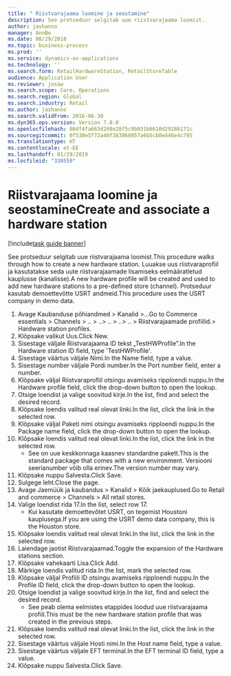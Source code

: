 ```yaml
---
title: " Riistvarajaama loomine ja seostamine"
description: See protseduur selgitab uue riistvarajaama loomist.
author: jashanno
manager: AnnBe
ms.date: 08/29/2018
ms.topic: business-process
ms.prod: ''
ms.service: dynamics-ax-applications
ms.technology: ''
ms.search.form: RetailHardwareStation, RetailStoreTable
audience: Application User
ms.reviewer: josaw
ms.search.scope: Core, Operations
ms.search.region: Global
ms.search.industry: Retail
ms.author: jashanno
ms.search.validFrom: 2016-06-30
ms.dyn365.ops.version: Version 7.0.0
ms.openlocfilehash: 80df4fa663d208e28f5c9b031b6610d29286171c
ms.sourcegitcommit: 0f530e5f72a40f383868957a6b5cb0e446e4c795
ms.translationtype: HT
ms.contentlocale: et-EE
ms.lasthandoff: 01/29/2019
ms.locfileid: "330559"
---
```

# <a name="create-and-associate-a-hardware-station"></a><span data-ttu-id="d60ad-103"> Riistvarajaama loomine ja seostamine</span><span class="sxs-lookup"><span data-stu-id="d60ad-103">Create and associate a hardware station</span></span>

[!include[task guide banner](../includes/task-guide-banner.md)]

<span data-ttu-id="d60ad-104">See protseduur selgitab uue riistvarajaama loomist.</span><span class="sxs-lookup"><span data-stu-id="d60ad-104">This procedure walks through how to create a new hardware station.</span></span> <span data-ttu-id="d60ad-105">Luuakse uus riistvaraprofiil ja kasutatakse seda uute riistvarajaamade lisamiseks eelmääratletud kauplusse (kanalisse).</span><span class="sxs-lookup"><span data-stu-id="d60ad-105">A new hardware profile will be created and used to add new hardware stations to a pre-defined store (channel).</span></span> <span data-ttu-id="d60ad-106">Protseduur kasutab demoettevõtte USRT andmeid.</span><span class="sxs-lookup"><span data-stu-id="d60ad-106">This procedure uses the USRT company in demo data.</span></span>

1. <span data-ttu-id="d60ad-107">Avage Kaubanduse põhiandmed > Kanalid >...</span><span class="sxs-lookup"><span data-stu-id="d60ad-107">Go to Commerce essentials > Channels > ..</span></span> <span data-ttu-id="d60ad-108">> ..</span><span class="sxs-lookup"><span data-stu-id="d60ad-108">> ..</span></span> <span data-ttu-id="d60ad-109">> ..</span><span class="sxs-lookup"><span data-stu-id="d60ad-109">> ..</span></span> <span data-ttu-id="d60ad-110">> Riistvarajaamade profiilid.</span><span class="sxs-lookup"><span data-stu-id="d60ad-110">> Hardware station profiles.</span></span>
2. <span data-ttu-id="d60ad-111">Klõpsake valikut Uus.</span><span class="sxs-lookup"><span data-stu-id="d60ad-111">Click New.</span></span>
3. <span data-ttu-id="d60ad-112">Sisestage väljale Riistvarajaama ID tekst „TestHWProfile”.</span><span class="sxs-lookup"><span data-stu-id="d60ad-112">In the Hardware station ID field, type 'TestHWProfile'.</span></span>
4. <span data-ttu-id="d60ad-113">Sisestage väärtus väljale Nimi.</span><span class="sxs-lookup"><span data-stu-id="d60ad-113">In the Name field, type a value.</span></span>
5. <span data-ttu-id="d60ad-114">Sisestage number väljale Pordi number.</span><span class="sxs-lookup"><span data-stu-id="d60ad-114">In the Port number field, enter a number.</span></span>
6. <span data-ttu-id="d60ad-115">Klõpsake väljal Riistvaraprofiil otsingu avamiseks ripploendi nuppu.</span><span class="sxs-lookup"><span data-stu-id="d60ad-115">In the Hardware profile field, click the drop-down button to open the lookup.</span></span>
7. <span data-ttu-id="d60ad-116">Otsige loendist ja valige soovitud kirje.</span><span class="sxs-lookup"><span data-stu-id="d60ad-116">In the list, find and select the desired record.</span></span>
8. <span data-ttu-id="d60ad-117">Klõpsake loendis valitud real olevat linki.</span><span class="sxs-lookup"><span data-stu-id="d60ad-117">In the list, click the link in the selected row.</span></span>
9. <span data-ttu-id="d60ad-118">Klõpsake väljal Paketi nimi otsingu avamiseks ripploendi nuppu.</span><span class="sxs-lookup"><span data-stu-id="d60ad-118">In the Package name field, click the drop-down button to open the lookup.</span></span>
10. <span data-ttu-id="d60ad-119">Klõpsake loendis valitud real olevat linki.</span><span class="sxs-lookup"><span data-stu-id="d60ad-119">In the list, click the link in the selected row.</span></span>
    * <span data-ttu-id="d60ad-120">See on uue keskkonnaga kaasnev standardne pakett.</span><span class="sxs-lookup"><span data-stu-id="d60ad-120">This is the standard package that comes with a new environment.</span></span> <span data-ttu-id="d60ad-121">Versiooni seerianumber võib olla erinev.</span><span class="sxs-lookup"><span data-stu-id="d60ad-121">The version number may vary.</span></span>  
11. <span data-ttu-id="d60ad-122">Klõpsake nuppu Salvesta.</span><span class="sxs-lookup"><span data-stu-id="d60ad-122">Click Save.</span></span>
12. <span data-ttu-id="d60ad-123">Sulgege leht.</span><span class="sxs-lookup"><span data-stu-id="d60ad-123">Close the page.</span></span>
13. <span data-ttu-id="d60ad-124">Avage Jaemüük ja kaubandus > Kanalid > Kõik jaekauplused.</span><span class="sxs-lookup"><span data-stu-id="d60ad-124">Go to Retail and commerce > Channels > All retail stores.</span></span>
14. <span data-ttu-id="d60ad-125">Valige loendist rida 17.</span><span class="sxs-lookup"><span data-stu-id="d60ad-125">In the list, select row 17.</span></span>
    * <span data-ttu-id="d60ad-126">Kui kasutate demoettevõtet USRT, on tegemist Houstoni kauplusega.</span><span class="sxs-lookup"><span data-stu-id="d60ad-126">If you are using the USRT demo data company, this is the Houston store.</span></span>  
15. <span data-ttu-id="d60ad-127">Klõpsake loendis valitud real olevat linki.</span><span class="sxs-lookup"><span data-stu-id="d60ad-127">In the list, click the link in the selected row.</span></span>
16. <span data-ttu-id="d60ad-128">Laiendage jaotist Riistvarajaamad.</span><span class="sxs-lookup"><span data-stu-id="d60ad-128">Toggle the expansion of the Hardware stations section.</span></span>
17. <span data-ttu-id="d60ad-129">Klõpsake vahekaarti Lisa.</span><span class="sxs-lookup"><span data-stu-id="d60ad-129">Click Add.</span></span>
18. <span data-ttu-id="d60ad-130">Märkige loendis valitud rida.</span><span class="sxs-lookup"><span data-stu-id="d60ad-130">In the list, mark the selected row.</span></span>
19. <span data-ttu-id="d60ad-131">Klõpsake väljal Profiili ID otsingu avamiseks ripploendi nuppu.</span><span class="sxs-lookup"><span data-stu-id="d60ad-131">In the Profile ID field, click the drop-down button to open the lookup.</span></span>
20. <span data-ttu-id="d60ad-132">Otsige loendist ja valige soovitud kirje.</span><span class="sxs-lookup"><span data-stu-id="d60ad-132">In the list, find and select the desired record.</span></span>
    * <span data-ttu-id="d60ad-133">See peab olema eelmistes etappides loodud uue riistvarajaama profiil.</span><span class="sxs-lookup"><span data-stu-id="d60ad-133">This must be the new hardware station profile that was created in the previous steps.</span></span>  
21. <span data-ttu-id="d60ad-134">Klõpsake loendis valitud real olevat linki.</span><span class="sxs-lookup"><span data-stu-id="d60ad-134">In the list, click the link in the selected row.</span></span>
22. <span data-ttu-id="d60ad-135">Sisestage väärtus väljale Hosti nimi.</span><span class="sxs-lookup"><span data-stu-id="d60ad-135">In the Host name field, type a value.</span></span>
23. <span data-ttu-id="d60ad-136">Sisestage väärtus väljale EFT terminal.</span><span class="sxs-lookup"><span data-stu-id="d60ad-136">In the EFT terminal ID field, type a value.</span></span>
24. <span data-ttu-id="d60ad-137">Klõpsake nuppu Salvesta.</span><span class="sxs-lookup"><span data-stu-id="d60ad-137">Click Save.</span></span>

